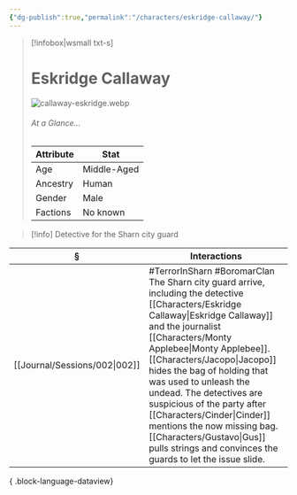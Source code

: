 ```yaml
---
{"dg-publish":true,"permalink":"/characters/eskridge-callaway/"}
---
```


> [!infobox|wsmall txt-s]
> # Eskridge Callaway
> ![callaway-eskridge.webp](/img/user/z_attachments/callaway-eskridge.webp) 
> ###### At a Glance...
> | Attribute | Stat |
> | ---- | ---- |
> | Age | Middle-Aged |
> | Ancestry | Human |
> | Gender | Male |
> | Factions | No known |

>[!info] Detective for the Sharn city guard

| §                                | Interactions                                                                                                                                                                                                                                                                                                                                                                                     |
| -------------------------------- | ------------------------------------------------------------------------------------------------------------------------------------------------------------------------------------------------------------------------------------------------------------------------------------------------------------------------------------------------------------------------------------------------ |
| [[Journal/Sessions/002\|002]] | #TerrorInSharn #BoromarClan The Sharn city guard arrive, including the detective [[Characters/Eskridge Callaway\|Eskridge Callaway]] and the journalist [[Characters/Monty Applebee\|Monty Applebee]]. [[Characters/Jacopo\|Jacopo]] hides the bag of holding that was used to unleash the undead. The detectives are suspicious of the party after [[Characters/Cinder\|Cinder]] mentions the now missing bag. [[Characters/Gustavo\|Gus]] pulls strings and convinces the guards to let the issue slide. |

{ .block-language-dataview}